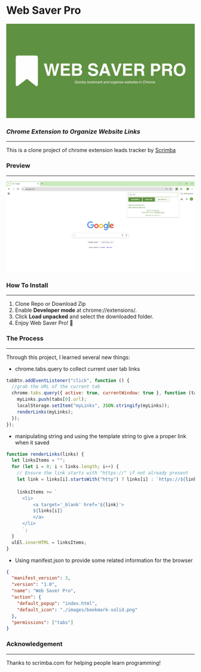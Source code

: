 # Web Saver Pro

![](./preview/Banner.jpg)

### _Chrome Extension to Organize Website Links_

---

This is a clone project of chrome extension leads tracker by [Scrimba](https://scrimba.com/home)

### Preview

---

![](./preview/1_preview.png)

### How To Install

---

1. Clone Repo or Download Zip
2. Enable **Developer mode** at chrome://extensions/.
3. Click **Load unpacked** and select the downloaded folder.
4. Enjoy Web Saver Pro! 🥳

### The Process

---

Through this project, I learned several new things:

- chrome.tabs.query to collect current user tab links

```js
tabBtn.addEventListener("click", function () {
  //grab the URL of the current tab
  chrome.tabs.query({ active: true, currentWindow: true }, function (tabs) {
    myLinks.push(tabs[0].url);
    localStorage.setItem("myLinks", JSON.stringify(myLinks));
    renderLinks(myLinks);
  });
});
```

- manipulating string and using the template string to give a proper link when it saved

```js
function renderLinks(links) {
  let linksItems = "";
  for (let i = 0; i < links.length; i++) {
    // Ensure the link starts with "https://" if not already present
    let link = links[i].startsWith("http") ? links[i] : `https://${links[i]}`;

    linksItems += `
      <li> 
          <a target='_blank' href='${link}'>
          ${links[i]}
          </a> 
      </li>
      `;
  }
  ulEl.innerHTML = linksItems;
}
```

- Using manifest.json to provide some related information for the browser

```json
{
  "manifest_version": 3,
  "version": "1.0",
  "name": "Web Saver Pro",
  "action": {
    "default_popup": "index.html",
    "default_icon": "./images/bookmark-solid.png"
  },
  "permissions": ["tabs"]
}
```

### Acknowledgement

---

Thanks to scrimba.com for helping people learn programming!

